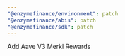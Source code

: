 ```yaml
---
"@enzymefinance/environment": patch
"@enzymefinance/abis": patch
"@enzymefinance/sdk": patch
---
```


Add Aave V3 Merkl Rewards

